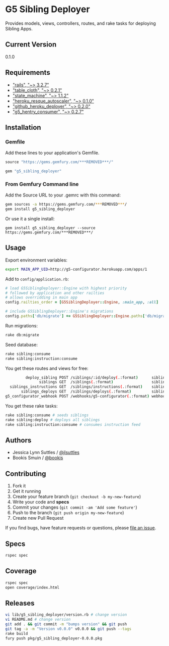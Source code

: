 # G5 Sibling Deployer

Provides models, views, controllers, routes, and rake tasks for deploying Sibling Apps.


## Current Version

0.1.0


## Requirements

* ["rails", "~> 3.2.7"](http://rubygems.org/gems/rails)
* ["table_cloth", "~> 0.2.1"](http://rubygems.org/gems/table_cloth)
* ["state_machine", "~> 1.1.2"](http://rubygems.org/gems/state_machine)
* ["heroku_resque_autoscaler", "~> 0.1.0"](http://rubygems.org/gems/heroku_resque_autoscaler)
* ["github_heroku_deployer", "~> 0.2.0"](http://rubygems.org/gems/github_heroku_deployer)
* ["g5_hentry_consumer", "~> 0.2.7"](https://github.com/g5search/g5_hentry_consumer)


## Installation

### Gemfile

Add these lines to your application's Gemfile.

```ruby
source "https://gems.gemfury.com/***REMOVED***/"

gem "g5_sibling_deployer"
```

### From Gemfury Command line

Add the Source URL to your .gemrc with this command:

```bash
gem sources -a https://gems.gemfury.com/***REMOVED***/
gem install g5_sibling_deployer
```

Or use it a single install:

```
gem install g5_sibling_deployer --source https://gems.gemfury.com/***REMOVED***/
```


## Usage

Export environment variables:
```bash
export MAIN_APP_UID=http://g5-configurator.herokuapp.com/apps/1
```

Add to `config/application.rb`:
```ruby
# load G5SiblingDeployer::Engine with highest priority
# followed by application and other railties
# allows overridding in main app
config.railties_order = [G5SiblingDeployer::Engine, :main_app, :all]

# include G5SiblingDeployer::Engine's migrations
config.paths['db/migrate'] += G5SiblingDeployer::Engine.paths['db/migrate'].existent
```

Run migrations:
```bash
rake db:migrate
```

Seed database:
```bash
rake sibling:consume
rake sibling:instruction:consume
```

You get these routes and views for free:
```bash
         deploy_sibling POST /siblings/:id/deploy(.:format)      siblings#deploy
               siblings GET  /siblings(.:format)                 siblings#index
  siblings_instructions GET  /siblings/instructions(.:format)    siblings/instructions#index
       siblings_deploys GET  /siblings/deploys(.:format)         siblings/deploys#index
g5_configurator_webhook POST /webhooks/g5-configurator(.:format) webhooks#g5_configurator
```

You get these rake tasks:
```bash
rake sibling:consume # seeds siblings
rake sibling:deploy # deploys all siblings
rake sibling:instruction:consume # consumes instruction feed
```


## Authors

  * Jessica Lynn Suttles / [@jlsuttles](https://github.com/jlsuttles)
  * Bookis Smuin / [@bookis](https://github.com/bookis)


## Contributing

1. Fork it
2. Get it running
3. Create your feature branch (`git checkout -b my-new-feature`)
4. Write your code and **specs**
5. Commit your changes (`git commit -am 'Add some feature'`)
6. Push to the branch (`git push origin my-new-feature`)
7. Create new Pull Request

If you find bugs, have feature requests or questions, please
[file an issue](https://github.com/g5search/g5_sibling_deployer/issues).


## Specs

```bash
rspec spec
```


## Coverage

```bash
rspec spec
open coverage/index.html
```


## Releases

```bash
vi lib/g5_sibling_deployer/version.rb # change version
vi README.md # change version
git add . && git commit -m "bumps version" && git push
git tag -a -m "Version v0.0.0" v0.0.0 && git push --tags
rake build
fury push pkg/g5_sibling_deployer-0.0.0.pkg
```
